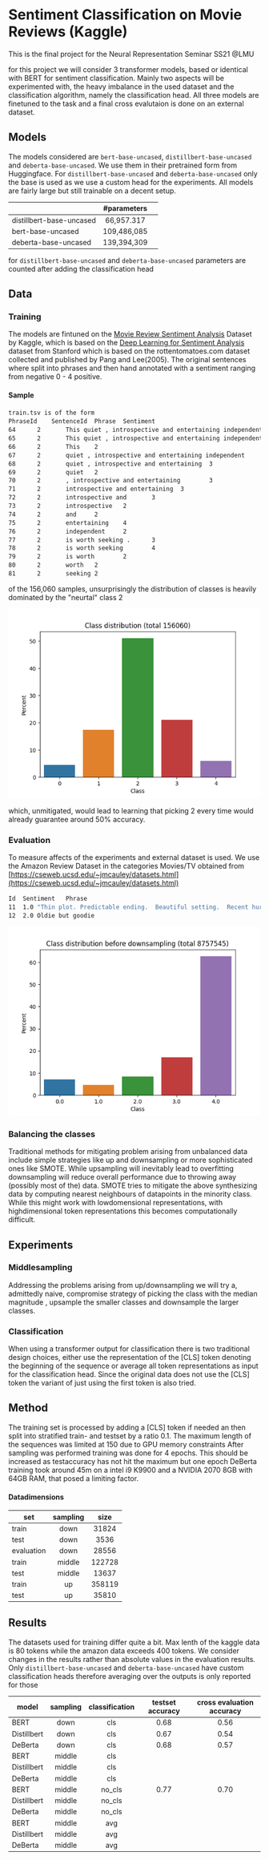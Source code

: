 # Sentiment Classification on Movie Reviews (Kaggle)
This is the final project for the Neural Representation Seminar SS21 @LMU 

for this project we will consider 3 transformer models, based or identical with BERT for sentiment classification.
Mainly two aspects will be experimented with, the heavy imbalance in the used dataset and the classification algorithm, 
namely the classification head.
All three models are finetuned to the task and a final cross evalutaion is done on an external dataset.

## Models
The models considered are ``bert-base-uncased``, ``distillbert-base-uncased`` and ``deberta-base-uncased``.
We use them in their pretrained form from Huggingface.  For ``distillbert-base-uncased`` and ``deberta-base-uncased`` only the 
base is used as we use a custom head for the experiments.
All models are fairly large but still trainable on a decent setup.


|               | #parameters    |   |
| ------------- |:-------------:| -----:|
| distillbert-base-uncased       | 66,957.317       |  |
| bert-base-uncased              | 109,486,085      |    |
| deberta-base-uncased           | 139,394,309         |     |

for ``distillbert-base-uncased`` and ``deberta-base-uncased`` parameters are counted after adding the classification head
## Data
### Training
The models are fintuned on the [Movie Review Sentiment Analysis](https://www.kaggle.com/c/movie-review-sentiment-analysis-kernels-only
) Dataset by Kaggle, which is based on the [Deep Learning for Sentiment Analysis](https://nlp.stanford.edu/sentiment/) 
dataset from Stanford which is based on the rottentomatoes.com dataset collected and published by Pang and Lee(2005).
The original sentences where split into phrases and then hand annotated with a sentiment ranging from negative 0 - 4 positive.

#### Sample
```bash
train.tsv is of the form 
PhraseId	SentenceId	Phrase	Sentiment
64      2       This quiet , introspective and entertaining independent is worth seeking .      4
65      2       This quiet , introspective and entertaining independent 3
66      2       This    2
67      2       quiet , introspective and entertaining independent      4
68      2       quiet , introspective and entertaining  3
69      2       quiet   2
70      2       , introspective and entertaining        3
71      2       introspective and entertaining  3
72      2       introspective and       3
73      2       introspective   2
74      2       and     2
75      2       entertaining    4
76      2       independent     2
77      2       is worth seeking .      3
78      2       is worth seeking        4
79      2       is worth        2
80      2       worth   2
81      2       seeking 2
```
of the 156,060 samples, unsurprisingly the distribution of classes is heavily dominated by the "neurtal" class 2

![](data/classdist.png)

which, unmitigated, would lead to learning that picking 2 every time would already guarantee around 50% accuracy.

### Evaluation
To measure affects of the experiments and external dataset is used. We use the Amazon Review Dataset in the 
categories Movies/TV obtained from [https://cseweb.ucsd.edu/~jmcauley/datasets.html](https://cseweb.ucsd.edu/~jmcauley/datasets.html)

```bash
Id  Sentiment	Phrase
11	1.0	"Thin plot. Predictable ending.  Beautiful setting.  Recent hurricanes certainly didn't look this romantic. Shouldn't make anyone want to ""ride it out."""
12	2.0	Oldie but goodie
```
![](data/reference_full_dist.png)

### Balancing the classes
Traditional methods for mitigating problem arising from unbalanced data include simple strategies like up and downsampling or
more sophisticated ones like SMOTE. 
While upsampling will inevitably lead to overfitting downsampling will reduce overall performance due to throwing away
(possibly most of the) data. SMOTE tries to mitigate the above synthesizing data by computing nearest neighbours of datapoints
in the minority class. While this might work with lowdomensional representations, with highdimensional token representations
this becomes computationally difficult. 


## Experiments

### Middlesampling
Addressing the problems arising from up/downsampling we will try a, admittedly naive, compromise strategy of picking the class with the median magnitude
, upsample the smaller classes and downsample the larger classes.

### Classification
When using a transformer output for classification there is two traditional design choices, either use the 
representation of the [CLS] token denoting the beginning of the sequence or average all token representations as input
for the classification head. Since the original data does not use the [CLS] token the variant of just using the 
first token is also tried. 

## Method
The training set is processed by adding a [CLS] token if needed an then split into stratified train- and testset by a ratio 0.1.
The maximum length of the sequences was limited at 150 due to GPU memory constraints
After sampling was performed training was done for 4 epochs. This should be increased as testaccuracy has not hit the maximum
but one epoch DeBerta training took around 45m on a intel i9 K9900 and a NVIDIA 2070 8GB with 64GB RAM, that posed a limiting factor.

#### Datadimensions
|set |        sampling            | size  |
| ------------- |:-------------:|:----------------:|
| train         | down            | 31824         | 
| test          | down            |  3536          | 
| evaluation    | down            | 28556            | 
| train         | middle          | 122728         | 
| test          | middle          |  13637          | 
| train         | up              | 358119         | 
| test          | up              |  35810          | 

## Results
The datasets used for training differ quite a bit. Max lenth of the kaggle data is 80 tokens while the amazon data exceeds 400 tokens.
We consider changes  in the results rather than absolute values in the evaluation results.
Only ``distillbert-base-uncased`` and ``deberta-base-uncased`` have custom classification heads therefore averaging over the outputs is only reported for those




|model |        sampling            | classification  |testset accuracy| cross evaluation accuracy   |
| ------------- |:-------------:|:-------------:|:-------------:|:-----:|
| BERT          | down               | cls            | 0.68        |   0.56                |
| Distillbert   | down               | cls            | 0.67        |   0.54                |
| DeBerta       | down               | cls            | 0.68        |   0.57                |
| BERT          | middle             | cls            |             |                       |
| Distillbert   | middle             | cls            |             |                       |
| DeBerta       | middle             | cls            |             |                       |
| BERT          | middle             | no_cls         | 0.77        |   0.70                |
| Distillbert   | middle             | no_cls         |             |                       |
| DeBerta       | middle             | no_cls         |             |                       |
| BERT          | middle             | avg            |             |                       |
| Distillbert   | middle             | avg            |             |                       |
| DeBerta       | middle             | avg            |             |                       |
